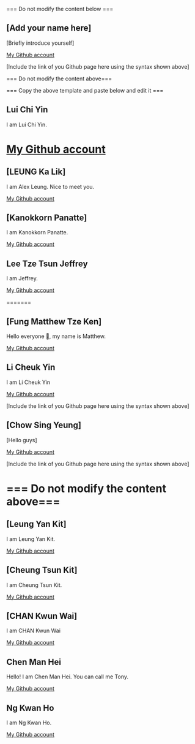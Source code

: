 === Do not modify the content below ===

## [Add your name here]
[Briefly introduce yourself]

[My Github account](http://www.github.com/put-your-github-username-here/)

[Include the link of you Github page here using the syntax shown above]

=== Do not modify the content above===

=== Copy the above template and paste below and edit it ===

## Lui Chi Yin
I am Lui Chi Yin.

[My Github account](http://www.github.com/happytommy123)
=======
## [LEUNG Ka Lik]
I am Alex Leung. Nice to meet you.

[My Github account](http://www.github.com/less2771/)


## [Kanokkorn Panatte]
I am Kanokkorn Panatte. 

[My Github account](https://github.com/madisunleung/)

## Lee Tze Tsun Jeffrey
I am Jeffrey.

[My Github account](https://github.com/jeffreyleett)


=======

## [Fung Matthew Tze Ken]
Hello everyone 👋, my name is Matthew.

[My Github account](https://github.com/Generic626/)


## Li Cheuk Yin
I am Li Cheuk Yin

[My Github account](https://github.com/TomLi0421)

[Include the link of you Github page here using the syntax shown above]


## [Chow Sing Yeung]
[Hello guys]

[My Github account](https://github.com/ChowSingYeung)

[Include the link of you Github page here using the syntax shown above]

=== Do not modify the content above===
=======

## [Leung Yan Kit]
I am Leung Yan Kit.

[My Github account](http://www.github.com/ivanLeung-18)


## [Cheung Tsun Kit]
I am Cheung Tsun Kit. 

[My Github account](https://github.com/22029144d)


## [CHAN Kwun Wai]
I am CHAN Kwun Wai

[My Github account](https://github.com/ckw-polyu)


## Chen Man Hei
Hello! I am Chen Man Hei. You can call me Tony.

[My Github account](https://github.com/ChenManHei)

## Ng Kwan Ho
I am Ng Kwan Ho.

[My Github account](http://www.github.com/anson-n)
